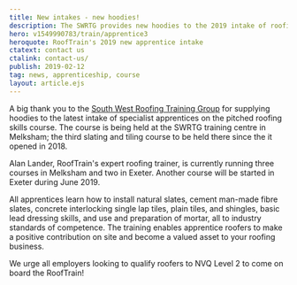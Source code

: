 ```yaml
---
title: New intakes - new hoodies!
description: The SWRTG provides new hoodies to the 2019 intake of roofing apprentices attending the Melksham training centre.
hero: v1549990783/train/apprentice3
heroquote: RoofTrain's 2019 new apprentice intake
ctatext: contact us
ctalink: contact-us/
publish: 2019-02-12
tag: news, apprenticeship, course
layout: article.ejs
---
```


A big thank you to the [South West Roofing Training Group](http://www.swrtg.co.uk/) for supplying hoodies to the latest intake of specialist apprentices on the pitched roofing skills course. The course is being held at the SWRTG training centre in Melksham; the third slating and tiling course to be held there since the it opened in 2018.

Alan Lander, RoofTrain's expert roofing trainer, is currently running three courses in Melksham and two in Exeter. Another course will be started in Exeter during June 2019.

All apprentices learn how to install natural slates, cement man-made fibre slates, concrete interlocking single lap tiles, plain tiles, and shingles, basic lead dressing skills, and use and preparation of mortar, all to industry standards of competence. The training enables apprentice roofers to make a positive contribution on site and become a valued asset to your roofing business.

We urge all employers looking to qualify roofers to NVQ Level 2 to come on board the RoofTrain!
